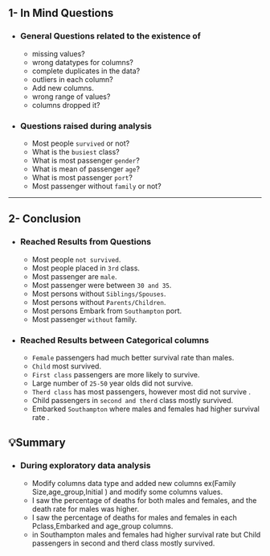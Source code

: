 ## 1- In Mind Questions
- ### General Questions related to the existence of
  - missing values?
  - wrong datatypes for columns?
  - complete duplicates in the data?
  - outliers in each column?
  - Add new columns.
  - wrong range of values?
  - columns dropped it?
  
- ### Questions raised during analysis
  - Most people `survived` or not?
  - What is the `busiest` class?
  - What is most passenger `gender`?
  - What is mean of passenger `age`?
  - What is most passenger `port`?
  - Most passenger without `family` or not?
____________________________________________________________________________________
## 2- Conclusion
- ### Reached Results from Questions
  - Most people `not survived`.
  - Most people placed in `3rd` class.
  - Most passenger are `male`.
  - Most passenger were between `30 and 35`.
  - Most persons without `Siblings/Spouses`.
  - Most persons without `Parents/Children`.
  - Most persons Embark from `Southampton` port.
  - Most passenger `without` family.

- ### Reached Results between Categorical columns
  - `Female` passengers had much better survival rate than males.
  - `Child` most survived.
  - `First class` passengers are more likely to survive.
  - Large number of `25-50` year olds did not survive.
  - `Therd class` has most passengers, however most did not survive .
  - Child  passengers in `second and therd` class mostly survived.
  - Embarked `Southampton` where males and females had higher survival rate .

## 💡Summary
- ### During exploratory data analysis
  - Modify columns data type and added new columns ex(Family Size,age_group,Initial ) and modify some columns values.
  - I saw the percentage of deaths for both males and females, and the death rate for males was higher.
  -  I saw the percentage of deaths for males and females in each Pclass,Embarked and age_group columns.
  -  in Southampton males and females had higher survival rate but Child  passengers in second and therd class mostly survived.
